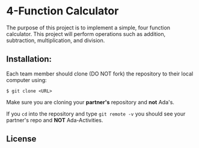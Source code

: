 # 4-Function Calculator

The purpose of this project is to implement a simple, four function calculator. This project will perform operations such as addition, subtraction, multiplication, and division. 

## Installation:

Each team member should clone (DO NOT fork) the repository to their local computer using:

```
$ git clone <URL>
```

Make sure you are cloning your **partner's** repository and **not** Ada's.

If you `cd` into the repository and type `git remote -v` you should see your partner's repo and **NOT** Ada-Activities.



## License




